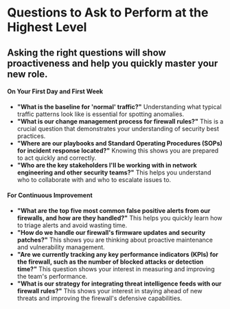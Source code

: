 # **Questions to Ask to Perform at the Highest Level**

## Asking the right questions will show proactiveness and help you quickly master your new role.

#### **On Your First Day and First Week**

* **"What is the baseline for 'normal' traffic?"** Understanding what typical traffic patterns look like is essential for spotting anomalies.  
* **"What is our change management process for firewall rules?"** This is a crucial question that demonstrates your understanding of security best practices.  
* **"Where are our playbooks and Standard Operating Procedures (SOPs) for incident response located?"** Knowing this shows you are prepared to act quickly and correctly.  
* **"Who are the key stakeholders I'll be working with in network engineering and other security teams?"** This helps you understand who to collaborate with and who to escalate issues to.

#### **For Continuous Improvement**

* **"What are the top five most common false positive alerts from our firewalls, and how are they handled?"** This helps you quickly learn how to triage alerts and avoid wasting time.  
* **"How do we handle our firewall's firmware updates and security patches?"** This shows you are thinking about proactive maintenance and vulnerability management.  
* **"Are we currently tracking any key performance indicators (KPIs) for the firewall, such as the number of blocked attacks or detection time?"** This question shows your interest in measuring and improving the team's performance.  
* **"What is our strategy for integrating threat intelligence feeds with our firewall rules?"** This shows your interest in staying ahead of new threats and improving the firewall's defensive capabilities.
